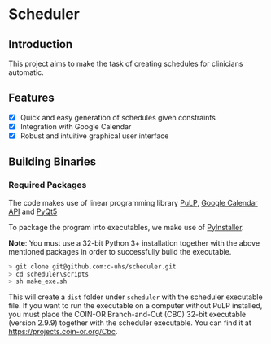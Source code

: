 # Scheduler

## Introduction
This project aims to make the task of creating schedules for clinicians automatic. 

## Features
- [x] Quick and easy generation of schedules given constraints
- [x] Integration with Google Calendar
- [x] Robust and intuitive graphical user interface 

## Building Binaries
### Required Packages
The code makes use of linear programming library [PuLP](https://github.com/coin-or/pulp#installation), [Google Calendar API](https://developers.google.com/calendar/quickstart/python#step_2_install_the_google_client_library) and [PyQt5](https://www.riverbankcomputing.com/software/pyqt/intro)

To package the program into executables, we make use of [PyInstaller](http://www.pyinstaller.org/downloads.html#installation).

**Note**: You must use a 32-bit Python 3+ installation together with the above mentioned packages in order
to successfully build the executable.

```sh
> git clone git@github.com:c-uhs/scheduler.git
> cd scheduler\scripts
> sh make_exe.sh
```

This will create a `dist` folder under `scheduler` with the scheduler executable file.
If you want to run the executable on a computer without PuLP installed, you must place the COIN-OR Branch-and-Cut (CBC) 32-bit executable (version 2.9.9) together with the scheduler executable. You can find it at https://projects.coin-or.org/Cbc.